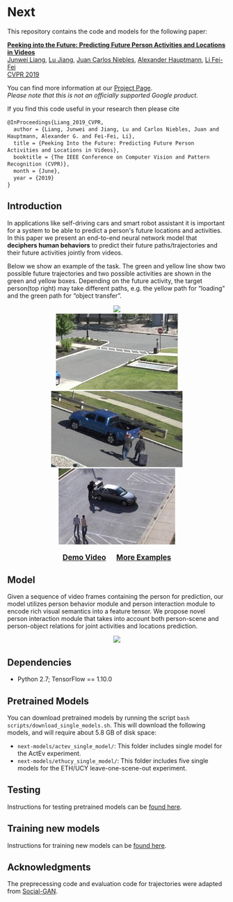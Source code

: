 # Next

This repository contains the code and models for the following paper:


**[Peeking into the Future: Predicting Future Person Activities and Locations in Videos](https://arxiv.org/abs/1902.03748)** \
[Junwei Liang](https://www.cs.cmu.edu/~junweil/),
[Lu Jiang](http://www.lujiang.info/),
[Juan Carlos Niebles](http://www.niebles.net/),
[Alexander Hauptmann](https://www.cs.cmu.edu/~alex/),
[Li Fei-Fei](http://vision.stanford.edu/feifeili/) \
[CVPR 2019](http://cvpr2019.thecvf.com/)

You can find more information at our [Project Page](https://next.cs.cmu.edu/).\
*Please note that this is not an officially supported Google product.*


If you find this code useful in your research then please cite

```
@InProceedings{Liang_2019_CVPR,
  author = {Liang, Junwei and Jiang, Lu and Carlos Niebles, Juan and Hauptmann, Alexander G. and Fei-Fei, Li},
  title = {Peeking Into the Future: Predicting Future Person Activities and Locations in Videos},
  booktitle = {The IEEE Conference on Computer Vision and Pattern Recognition (CVPR)},
  month = {June},
  year = {2019}
}
```


## Introduction
In applications like self-driving cars and smart robot assistant it is important
for a system to be able to predict a person's future locations and activities.
In this paper we present an end-to-end neural network model that
**deciphers human behaviors** to predict their future paths/trajectories and
their future activities jointly from videos.

Below we show an example of the task. The green and yellow line show two
possible future trajectories and two possible activities are shown in the
green and yellow boxes. Depending on the future activity,
the target person(top right) may take different paths,
e.g. the yellow path for “loading” and the green path for “object transfer”.

<div align="center">
  <img src="images/title_image.png" width="700px" />
  <br/>
  <div style="">
      <img src="images/VIRAT_S_040000_08_001084_001190.crop.gif" height="175px" />
      <img src="images/VIRAT_S_040100_06_000767_000988.crop.gif" height="175px" />
      <img src="images/VIRAT_S_000007.crop.gif" height="175px" />
  </div>
  <p style="font-weight:bold;font-size:1.2em;">
  	<a href="http://www.youtube.com/watch?feature=player_embedded&v=NyrGxGoS01U" target="_blank">Demo Video</a>
    &nbsp;&nbsp;&nbsp;&nbsp;
    <a href="EXAMPLES.md" target="_blank">More Examples</a>
  </p>
</div>

## Model
Given a sequence of video frames containing the person for prediction,
our model utilizes person behavior module and person interaction module
to encode rich visual semantics into a feature tensor.
We propose novel person interaction module that takes into account both
person-scene and person-object relations for joint activities
and locations prediction.
<div align="center">
  <img src="images/model_overview.png" width="700px" />
</div>

## Dependencies
+ Python 2.7; TensorFlow == 1.10.0

## Pretrained Models
You can download pretrained models by running the script
`bash scripts/download_single_models.sh`.
This will download the following models, and will require
about 5.8 GB of disk space:

- `next-models/actev_single_model/`: This folder
includes single model for the ActEv experiment.
- `next-models/ethucy_single_model/`: This folder includes five single
models for the ETH/UCY leave-one-scene-out experiment.

## Testing
Instructions for testing pretrained models can be [found here](TESTING.md).

## Training new models
Instructions for training new models can be [found here](TRAINING.md).

## Acknowledgments
The preprecessing code and evaluation code for trajectories were adapted from [Social-GAN](https://github.com/agrimgupta92/sgan).
